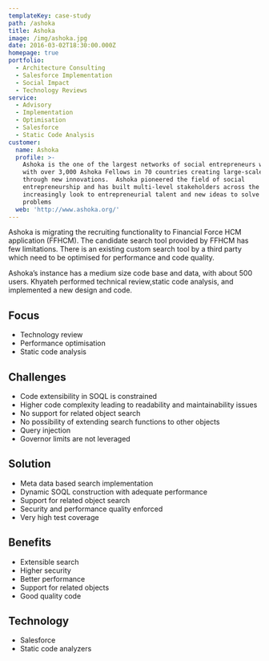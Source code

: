 ```yaml
---
templateKey: case-study
path: /ashoka
title: Ashoka
image: /img/ashoka.jpg
date: 2016-03-02T18:30:00.000Z
homepage: true
portfolio:
  - Architecture Consulting
  - Salesforce Implementation
  - Social Impact
  - Technology Reviews
service:
  - Advisory
  - Implementation
  - Optimisation
  - Salesforce
  - Static Code Analysis
customer:
  name: Ashoka
  profile: >-
    Ashoka is the one of the largest networks of social entrepreneurs worldwide,
    with over 3,000 Ashoka Fellows in 70 countries creating large-scale impact
    through new innovations.  Ashoka pioneered the field of social
    entrepreneurship and has built multi-level stakeholders across the world who
    increasingly look to entrepreneurial talent and new ideas to solve social
    problems
  web: 'http://www.ashoka.org/'
---
```


Ashoka is migrating the recruiting functionality to Financial Force HCM application (FFHCM). The candidate search tool provided by FFHCM has few limitations. There is an existing custom search tool by a third party which need to be optimised for performance and code quality.

Ashoka’s instance has a medium size code base and data, with about 500 users. Khyateh performed technical review,static code analysis, and implemented a new design and code.

## Focus

- Technology review
- Performance optimisation
- Static code analysis

## Challenges

- Code extensibility in SOQL is constrained
- Higher code complexity leading to readability and maintainability issues
- No support for related object search
- No possibility of extending search functions to other objects
- Query injection
- Governor limits are not leveraged

## Solution

- Meta data based search implementation
- Dynamic SOQL construction with adequate performance
- Support for related object search
- Security and performance quality enforced
- Very high test coverage

## Benefits

- Extensible search
- Higher security
- Better performance
- Support for related objects
- Good quality code

## Technology

- Salesforce
- Static code analyzers